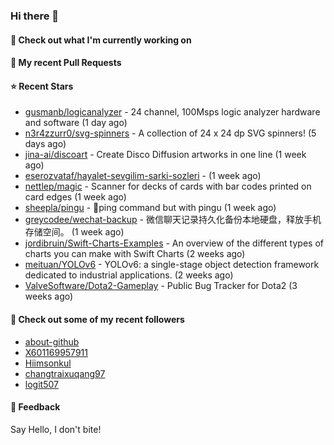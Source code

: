### Hi there 👋

#### 👷 Check out what I'm currently working on

#### 🔨 My recent Pull Requests


#### ⭐ Recent Stars

- [gusmanb/logicanalyzer](https://github.com/gusmanb/logicanalyzer) - 24 channel, 100Msps logic analyzer hardware and software (1 day ago)
- [n3r4zzurr0/svg-spinners](https://github.com/n3r4zzurr0/svg-spinners) - A collection of 24 x 24 dp SVG spinners! (5 days ago)
- [jina-ai/discoart](https://github.com/jina-ai/discoart) - Create Disco Diffusion artworks in one line (1 week ago)
- [eserozvataf/hayalet-sevgilim-sarki-sozleri](https://github.com/eserozvataf/hayalet-sevgilim-sarki-sozleri) -  (1 week ago)
- [nettlep/magic](https://github.com/nettlep/magic) - Scanner for decks of cards with bar codes printed on card edges (1 week ago)
- [sheepla/pingu](https://github.com/sheepla/pingu) - 🐧ping command but with pingu (1 week ago)
- [greycodee/wechat-backup](https://github.com/greycodee/wechat-backup) - 微信聊天记录持久化备份本地硬盘，释放手机存储空间。 (1 week ago)
- [jordibruin/Swift-Charts-Examples](https://github.com/jordibruin/Swift-Charts-Examples) - An overview of the different types of charts you can make with Swift Charts (2 weeks ago)
- [meituan/YOLOv6](https://github.com/meituan/YOLOv6) - YOLOv6: a single-stage object detection framework dedicated to industrial applications. (2 weeks ago)
- [ValveSoftware/Dota2-Gameplay](https://github.com/ValveSoftware/Dota2-Gameplay) - Public Bug Tracker for Dota2 (3 weeks ago)

#### 👯 Check out some of my recent followers

- [about-github](https://github.com/about-github)
- [X601169957911](https://github.com/X601169957911)
- [Hiimsonkul](https://github.com/Hiimsonkul)
- [changtraixuqang97](https://github.com/changtraixuqang97)
- [logit507](https://github.com/logit507)

#### 💬 Feedback

Say Hello, I don't bite!